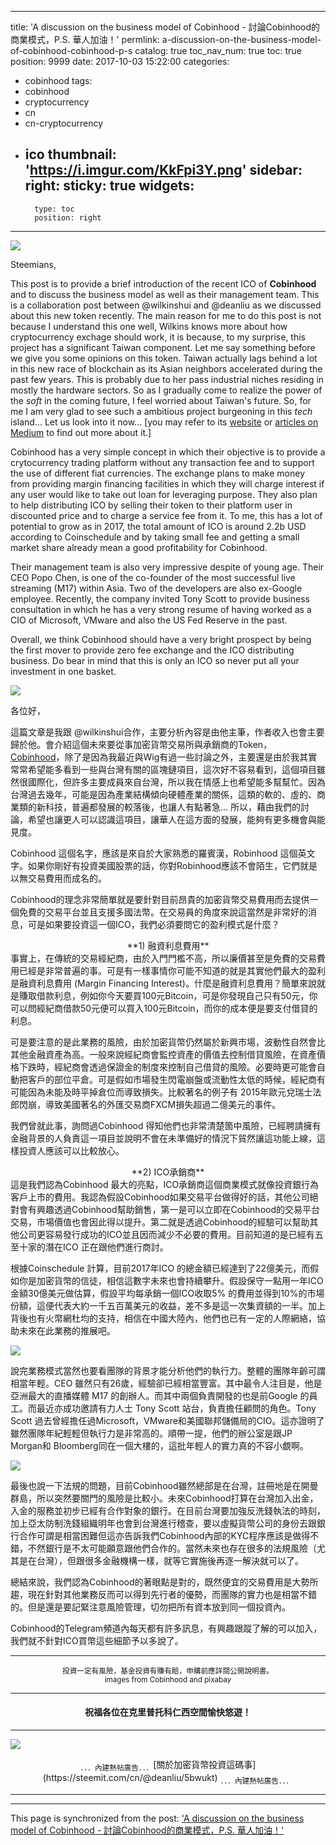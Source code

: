 
---
title: 'A discussion on the business model of Cobinhood - 討論Cobinhood的商業模式，P.S. 華人加油！'
permlink: a-discussion-on-the-business-model-of-cobinhood-cobinhood-p-s
catalog: true
toc_nav_num: true
toc: true
position: 9999
date: 2017-10-03 15:22:00
categories:
- cobinhood
tags:
- cobinhood
- cryptocurrency
- cn
- cn-cryptocurrency
- ico
thumbnail: 'https://i.imgur.com/KkFpi3Y.png'
sidebar:
    right:
        sticky: true
widgets:
    -
        type: toc
        position: right
---


![](https://i.imgur.com/KkFpi3Y.png)

Steemians, 

This post is to provide a brief introduction of the recent ICO of **Cobinhood** and to discuss the business model as well as their management team. This is a collaboration post between @wilkinshui and @deanliu as we discussed about this new token recently. The main reason for me to do this post is not because I understand this one well, Wilkins knows more about how cryptocurrency exchage should work, it is because, to my surprise, this project has a significant Taiwan component. Let me say something before we give you some opinions on this token. Taiwan actually lags behind a lot in this new race of blockchain as its Asian neighbors accelerated during the past few years. This is probably due to her pass industrial niches residing in mostly the hardware sectors. So as I gradually come to realize the power of the *soft* in the  coming future, I feel worried about Taiwan's future. So, for me I am very glad to see such a ambitious project burgeoning in this *tech* island... Let us look into it now...  [you may refer to its [website](https://cobinhood.com/) or [articles on Medium](https://medium.com/@Cobinhood) to find out more about it.]

Cobinhood has a very simple concept in which their objective is to provide a crytocurrency trading platform without any transaction fee and to support the use of different fiat currencies. The exchange plans to make money from providing margin financing facilities in which they will charge interest if any user would like to take out loan for leveraging purpose. They also plan to help distributing ICO by selling their token to their platform user in discounted price and to charge a service fee from it. To me, this has a lot of potential to grow as in 2017, the total amount of ICO is around 2.2b USD according to Coinschedule and by taking small fee and getting a small market share already mean a good profitability for Cobinhood.

Their management team is also very impressive despite of young age. Their CEO Popo Chen, is one of the co-founder of the most successful live streaming (M17) within Asia. Two of the developers are also ex-Google employee. Recently, the company invited Tony Scott to provide business consultation in which he has a very strong resume of having worked as a CIO of Microsoft, VMware and also the US Fed Reserve in the past.

Overall, we think Cobinhood should have a very bright prospect by being the first mover to provide zero fee exchange and the ICO distributing business. Do bear in mind that this is only an ICO so never put all your investment in one basket.

![](https://i.imgur.com/KkFpi3Y.png)

各位好，

這篇文章是我跟 @wilkinshui合作，主要分析內容是由他主筆，作者收入也會主要歸於他。會介紹這個未來要從事加密貨幣交易所與承銷商的Token，[Cobinhood](https://cobinhood.com/)，除了是因為我最近與Wig有過一些討論之外，主要還是由於我其實常常希望能多看到一些與台灣有關的區塊鏈項目，這次好不容易看到，這個項目雖然很國際化，但許多主要成員來自台灣，所以我在情感上也希望能多幫幫忙。因為台灣過去幾年，可能是因為產業結構傾向硬體產業的關係，這類的軟的、虛的、商業類的新科技，普遍都發展的較落後，也讓人有點著急... 所以，藉由我們的討論，希望也讓更人可以認識這項目，讓華人在這方面的發展，能夠有更多機會與能見度。

 Cobinhood 這個名字，應該是來自於大家熟悉的羅賓漢，Robinhood 這個英文字。如果你剛好有投資美國股票的話，你對Robinhood應該不會陌生，它們就是以無交易費用而成名的。

Cobinhood的理念非常簡單就是要針對目前昂貴的加密貨幣交易費用而去提供一個免費的交易平台並且支援多國法幣。在交易員的角度來說這當然是非常好的消息，可是如果要投資這一個ICO，我們必須要問它的盈利模式是什麼？

<center> **1) 融資利息費用**</center>
事實上，在傳統的交易經紀商，由於入門門檻不高，所以廉價甚至是免費的交易費用已經是非常普遍的事。可是有一樣事情你可能不知道的就是其實他們最大的盈利是融資利息費用 (Margin Financing Interest)。什麼是融資利息費用？簡單來說就是賺取借款利息，例如你今天要買100元Bitcoin，可是你發現自己只有50元，你可以問經紀商借款50元便可以買入100元Bitcoin，而你的成本便是要支付借貸的利息。

可是要注意的是此業務的風險，由於加密貨幣仍然屬於新興市場，波動性自然會比其他金融資產為高。一般來說經紀商會監控資產的價值去控制借貸風險，在資產價格下跌時，經紀商會透過保證金的制度來控制自己借貸的風險。必要時更可能會自動把客戶的部位平倉。可是假如市場發生閃電崩盤或流動性太低的時候，經紀商有可能因為未能及時平掉倉位而導致損失。比較著名的例子有 2015年歐元兌瑞士法郎閃崩，導致美國著名的外匯交易商FXCM損失超過二億美元的事件。

我們曾就此事，詢問過Cobinhood 得知他們也非常清楚箇中風險，已經聘請擁有金融背景的人負責這一項目並說明不會在未準備好的情況下貿然讓這功能上線，這樣投資人應該可以比較放心。

<center>**2) ICO承銷商**</center>
這是我們認為Cobinhood 最大的亮點，ICO承銷商這個商業模式就像投資銀行為客戶上市的費用。我認為假設Cobinhood如果交易平台做得好的話，其他公司絕對會有興趣透過Cobinhood幫助銷售，第一是可以立即在Cobinhood的交易平台交易，市場價值也會因此得以提升。第二就是透過Cobinhood的經驗可以幫助其他公司更容易發行成功的ICO並且因而減少不必要的費用。目前知道的是已經有五至十家的潛在ICO 正在跟他們進行商討。

根據Coinschedule 計算，目前2017年ICO 的總金額已經達到了22億美元，而假如你是加密貨幣的信徒，相信這數字未來也會持續攀升。假設保守一點用一年ICO金額30億美元做估算，假設平均每承銷一個ICO收取5% 的費用並得到10%的市場份額，這便代表大約一千五百萬美元的收益，差不多是這一次集資額的一半。加上背後也有火幣網杜均的支持，相信在中國大陸內，他們也已有一定的人際網絡，協助未來在此業務的推展吧。

![](https://i.imgur.com/W206IgO.png)

說完業務模式當然也要看團隊的背景才能分析他們的執行力。整體的團隊年齡可謂相當年輕。CEO 雖然只有26歲，經驗卻已經相當豐富。其中最令人注目是，他是亞洲最大的直播媒體 M17 的創辦人。而其中兩個負責開發的也是前Google 的員工。而最近亦成功邀請有力人士 Tony Scott 站台，負責擔任顧問的角色。Tony Scott 過去曾經擔任過Microsoft，VMware和美國聯邦儲備局的CIO。這亦證明了雖然團隊年紀輕輕但執行力是非常高的。順帶一提，他們的辦公室是跟JP Morgan和 Bloomberg同在一個大樓的，這批年輕人的實力真的不容小覷啊。

![](https://i.imgur.com/JnZOy9M.png)

最後也說一下法規的問題，目前Cobinhood雖然總部是在台灣，註冊地是在開曼群島，所以突然要關門的風險是比較小。未來Cobinhood打算在台灣加入出金，入金的服務並初步已經有合作對象的銀行。在目前台灣要加強反洗錢執法的時刻，加上亞太防制洗錢組織明年也會到台灣進行稽查，要以虛擬貨幣公司的身份去跟銀行合作可謂是相當困難但這亦告訴我們Cobinhood內部的KYC程序應該是做得不錯，不然銀行是不太可能願意跟他們合作的。當然未來也存在很多的法規風險（尤其是在台灣），但跟很多金融機構一樣，就等它實施後再逐一解決就可以了。

總結來說，我們認為Cobinhood的著眼點是對的，既然便宜的交易費用是大勢所趨，現在針對其他業務反而可以得到先行者的優勢，而團隊的實力也是相當不錯的。但是還是要記緊注意風險管理，切勿把所有資本放到同一個投資內。

Cobinhood的Telegram頻道內每天都有許多訊息，有興趣跟蹤了解的可以加入，我們就不針對ICO買幣這些細節予以多說了。

*****

<center><sub>投資一定有風險，基金投資有賺有賠，申購前應詳閱公開說明書。<br>images from Cobinhood and pixabay</sub></center>

*****

#### <center>祝福各位在克里普托科仁西空間愉快悠遊！</center>

*****

![](https://steemitimages.com/DQmPYJ44bXPHwNGkxfrM4r8HCQepC7Rk58hzZ73oLZGhikb/panorama-2646143_1280.jpg)

<center><sub>．．．內建熱帖廣告．．．</sub>[關於加密貨幣投資這碼事](https://steemit.com/cn/@deanliu/5bwukt) <sub>．．．內建熱帖廣告．．．</sub></center>

*****

- - -

This page is synchronized from the post: ['A discussion on the business model of Cobinhood - 討論Cobinhood的商業模式，P.S. 華人加油！'](https://steemit.com/@deanliu/a-discussion-on-the-business-model-of-cobinhood-cobinhood-p-s)

